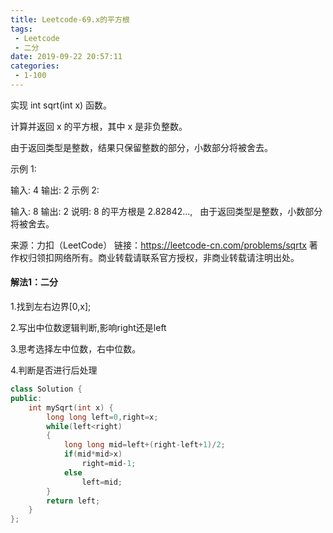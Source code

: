 ```yaml
---
title: Leetcode-69.x的平方根
tags:
 - Leetcode
 - 二分
date: 2019-09-22 20:57:11
categories:
 - 1-100
---
```


实现 int sqrt(int x) 函数。

计算并返回 x 的平方根，其中 x 是非负整数。

由于返回类型是整数，结果只保留整数的部分，小数部分将被舍去。

<!--more-->

示例 1:

输入: 4
输出: 2
示例 2:

输入: 8
输出: 2
说明: 8 的平方根是 2.82842..., 
     由于返回类型是整数，小数部分将被舍去。

来源：力扣（LeetCode）
链接：https://leetcode-cn.com/problems/sqrtx
著作权归领扣网络所有。商业转载请联系官方授权，非商业转载请注明出处。

#### 解法1：二分

1.找到左右边界[0,x];

2.写出中位数逻辑判断,影响right还是left

3.思考选择左中位数，右中位数。

4.判断是否进行后处理

```c++
class Solution {
public:
    int mySqrt(int x) {
        long long left=0,right=x;
        while(left<right)
        {
            long long mid=left+(right-left+1)/2;
            if(mid*mid>x)
                right=mid-1;
            else 
                left=mid;
        }
        return left;
    }
};
```

